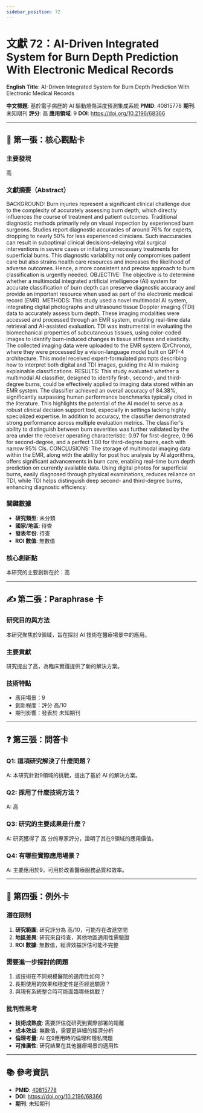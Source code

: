```yaml
---
sidebar_position: 72
---
```


# 文獻 72：AI-Driven Integrated System for Burn Depth Prediction With Electronic Medical Records

**English Title**: AI-Driven Integrated System for Burn Depth Prediction With Electronic Medical Records

**中文標題**: 基於電子病歷的 AI 驅動燒傷深度預測集成系統
**PMID**: 40815778
**期刊**: 未知期刊
**評分**: 高
**應用領域**: 9
**DOI**: https://doi.org/10.2196/68366

---

## 📌 第一張：核心觀點卡

### 主要發現
高

### 文獻摘要（Abstract）
BACKGROUND: Burn injuries represent a significant clinical challenge due to the complexity of accurately assessing burn depth, which directly influences the course of treatment and patient outcomes. Traditional diagnostic methods primarily rely on visual inspection by experienced burn surgeons. Studies report diagnostic accuracies of around 76% for experts, dropping to nearly 50% for less experienced clinicians. Such inaccuracies can result in suboptimal clinical decisions-delaying vital surgical interventions in severe cases or initiating unnecessary treatments for superficial burns. This diagnostic variability not only compromises patient care but also strains health care resources and increases the likelihood of adverse outcomes. Hence, a more consistent and precise approach to burn classification is urgently needed. OBJECTIVE: The objective is to determine whether a multimodal integrated artificial intelligence (AI) system for accurate classification of burn depth can preserve diagnostic accuracy and provide an important resource when used as part of the electronic medical record (EMR). METHODS: This study used a novel multimodal AI system, integrating digital photographs and ultrasound tissue Doppler imaging (TDI) data to accurately assess burn depth. These imaging modalities were accessed and processed through an EMR system, enabling real-time data retrieval and AI-assisted evaluation. TDI was instrumental in evaluating the biomechanical properties of subcutaneous tissues, using color-coded images to identify burn-induced changes in tissue stiffness and elasticity. The collected imaging data were uploaded to the EMR system (DrChrono), where they were processed by a vision-language model built on GPT-4 architecture. This model received expert-formulated prompts describing how to interpret both digital and TDI images, guiding the AI in making explainable classifications. RESULTS: This study evaluated whether a multimodal AI classifier, designed to identify first-, second-, and third-degree burns, could be effectively applied to imaging data stored within an EMR system. The classifier achieved an overall accuracy of 84.38%, significantly surpassing human performance benchmarks typically cited in the literature. This highlights the potential of the AI model to serve as a robust clinical decision support tool, especially in settings lacking highly specialized expertise. In addition to accuracy, the classifier demonstrated strong performance across multiple evaluation metrics. The classifier's ability to distinguish between burn severities was further validated by the area under the receiver operating characteristic: 0.97 for first-degree, 0.96 for second-degree, and a perfect 1.00 for third-degree burns, each with narrow 95% CIs. CONCLUSIONS: The storage of multimodal imaging data within the EMR, along with the ability for post hoc analysis by AI algorithms, offers significant advancements in burn care, enabling real-time burn depth prediction on currently available data. Using digital photos for superficial burns, easily diagnosed through physical examinations, reduces reliance on TDI, while TDI helps distinguish deep second- and third-degree burns, enhancing diagnostic efficiency.

### 關鍵數據
- **研究類型**: 未分類
- **國家/地區**: 待查
- **發表年份**: 待查
- **ROI 數值**: 無數值

### 核心創新點
本研究的主要創新在於：高

---

## ✍️ 第二張：Paraphrase 卡

### 研究目的與方法
本研究聚焦於9領域，旨在探討 AI 技術在醫療場景中的應用。

### 主要貢獻
研究提出了高，為臨床實踐提供了新的解決方案。

### 技術特點
- 應用場景：9
- 創新程度：評分 高/10
- 期刊影響：發表於 未知期刊

---

## ❓ 第三張：問答卡

### Q1: 這項研究解決了什麼問題？
A: 本研究針對9領域的挑戰，提出了基於 AI 的解決方案。

### Q2: 採用了什麼技術方法？
A: 高

### Q3: 研究的主要成果是什麼？
A: 研究獲得了 高 分的專家評分，證明了其在9領域的應用價值。

### Q4: 有哪些實際應用場景？
A: 主要應用於9，可用於改善醫療服務品質和效率。

---

## 🤔 第四張：例外卡

### 潛在限制
1. **研究範圍**: 研究評分為 高/10，可能存在改進空間
2. **地區差異**: 研究來自待查，其他地區適用性需驗證
3. **ROI 數據**: 無數值，經濟效益評估可能不完整

### 需要進一步探討的問題
1. 該技術在不同規模醫院的適用性如何？
2. 長期使用的效果和穩定性是否經過驗證？
3. 與現有系統整合時可能面臨哪些挑戰？

### 批判性思考
- **技術成熟度**: 需要評估從研究到實際部署的距離
- **成本效益**: 無數值，需要更詳細的經濟分析
- **倫理考量**: AI 在9應用時的倫理和隱私問題
- **可推廣性**: 研究結果在其他醫療場景的適用性

---

## 📚 參考資訊
- **PMID**: [40815778](https://pubmed.ncbi.nlm.nih.gov/40815778/)
- **DOI**: https://doi.org/10.2196/68366
- **期刊**: 未知期刊

